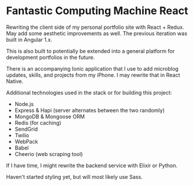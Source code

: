 # Fantastic Computing Machine React
Rewriting the client side of my personal portfolio site with React + Redux.
May add some aesthetic improvements as well. The previous iteration was built in
Angular 1.x.

This is also built to potentially be extended into a general platform for
development portfolios in the future.

There is an accompanying Ionic application that I use to add microblog updates,
skills, and projects from my iPhone. I may rewrite that in React Native.

Additional technologies used in the stack or for building this project:

* Node.js
* Express & Hapi (server alternates between the two randomly)
* MongoDB & Mongoose ORM
* Redis (for caching)
* SendGrid
* Twilio
* WebPack
* Babel
* Cheerio (web scraping tool)

If I have time, I might rewrite the backend service with Elixir or Python.

Haven't started styling yet, but will most likely use Sass.

